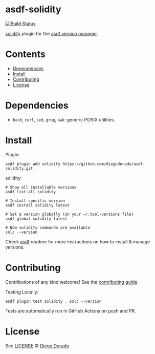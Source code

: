# asdf-solidity
[![Build Status](https://api.travis-ci.com/diegodorado/asdf-solidity.svg)](https://travis-ci.com/github/diegodorado/asdf-solidity)

[solidity](https://docs.soliditylang.org/en/latest/) plugin for the [asdf version manager](https://asdf-vm.com).


# Contents

- [Dependencies](#dependencies)
- [Install](#install)
- [Contributing](#contributing)
- [License](#license)

# Dependencies

- `bash`, `curl`, `sed`, `grep`, `awk`: generic POSIX utilities.

# Install

Plugin:

```shell
asdf plugin add solidity https://github.com/diegodorado/asdf-solidity.git
```

solidity:

```shell
# Show all installable versions
asdf list-all solidity

# Install specific version
asdf install solidity latest

# Set a version globally (on your ~/.tool-versions file)
asdf global solidity latest

# Now solidity commands are available
solc --version
```

Check [asdf](https://github.com/asdf-vm/asdf) readme for more instructions on how to
install & manage versions.

# Contributing

Contributions of any kind welcome! See the [contributing guide](contributing.md).

Testing Locally:

```shell
asdf plugin test solidity . solc --version

```

Tests are automatically run in GitHub Actions on push and PR.


# License

See [LICENSE](LICENSE) © [Diego Dorado](https://github.com/diegodorado/)
